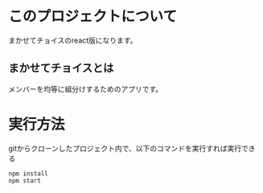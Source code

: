 # このプロジェクトについて

まかせてチョイスのreact版になります。

## まかせてチョイスとは

メンバーを均等に組分けするためのアプリです。  


# 実行方法

gitからクローンしたプロジェクト内で、以下のコマンドを実行すれば実行できる

```
npm install
npm start
```